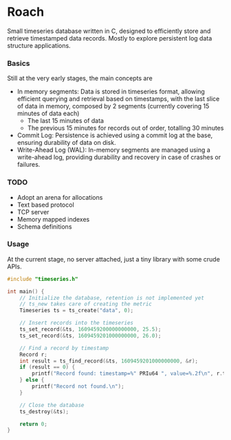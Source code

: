 Roach
=====

Small timeseries database written in C, designed to efficiently store and
retrieve timestamped data records. Mostly to explore persistent log data
structure applications.

### Basics

Still at the very early stages, the main concepts are

- In memory segments: Data is stored in timeseries format, allowing efficient
  querying and retrieval based on timestamps, with the last slice of data in
  memory, composed by 2 segments (currently covering 15 minutes of data each)
  - The last 15 minutes of data
  - The previous 15 minutes for records out of order, totalling 30 minutes
- Commit Log: Persistence is achieved using a commit log at the base, ensuring
  durability of data on disk.
- Write-Ahead Log (WAL): In-memory segments are managed using a write-ahead
  log, providing durability and recovery in case of crashes or failures.


### TODO

- Adopt an arena for allocations
- Text based protocol
- TCP server
- Memory mapped indexes
- Schema definitions

### Usage

At the current stage, no server attached, just a tiny library with some crude APIs.

```c
#include "timeseries.h"

int main() {
    // Initialize the database, retention is not implemented yet
    // ts_new takes care of creating the metric
    Timeseries ts = ts_create("data", 0);

    // Insert records into the timeseries
    ts_set_record(&ts, 1609459200000000000, 25.5);
    ts_set_record(&ts, 1609459201000000000, 26.0);

    // Find a record by timestamp
    Record r;
    int result = ts_find_record(&ts, 1609459201000000000, &r);
    if (result == 0) {
        printf("Record found: timestamp=%" PRIu64 ", value=%.2f\n", r.timestamp, r.value);
    } else {
        printf("Record not found.\n");
    }

    // Close the database
    ts_destroy(&ts);

    return 0;
}

```
